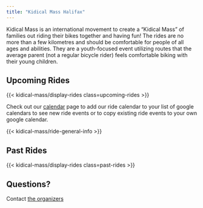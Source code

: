 ```yaml
---
title: "Kidical Mass Halifax"
---
```


Kidical Mass is an international movement to create a “Kidical Mass” of families out riding their bikes together and having fun! The rides are no more than a few kilometres and should be comfortable for people of all ages and abilities. They are a youth-focused event utilizing routes that the average parent (not a regular bicycle rider) feels comfortable biking with their young children.

## Upcoming Rides
{{< kidical-mass/display-rides class=upcoming-rides >}}

Check out our [calendar](calendar) page to add our ride calendar to your list of google calendars to see new ride events or to copy existing ride events to your own google calendar.

{{< kidical-mass/ride-general-info >}}

## Past Rides
{{< kidical-mass/display-rides class=past-rides >}}

## Questions?
Contact [the organizers](mailto:KidicalMassHfx@gmail.com)
